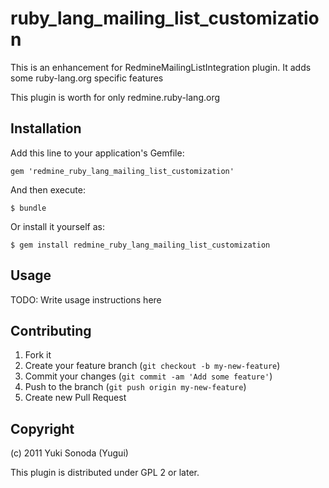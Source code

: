 # ruby_lang_mailing_list_customization

This is an enhancement for RedmineMailingListIntegration plugin. It adds some ruby-lang.org specific features

This plugin is worth for only redmine.ruby-lang.org

## Installation

Add this line to your application's Gemfile:

    gem 'redmine_ruby_lang_mailing_list_customization'

And then execute:

    $ bundle

Or install it yourself as:

    $ gem install redmine_ruby_lang_mailing_list_customization

## Usage

TODO: Write usage instructions here

## Contributing

1. Fork it
2. Create your feature branch (`git checkout -b my-new-feature`)
3. Commit your changes (`git commit -am 'Add some feature'`)
4. Push to the branch (`git push origin my-new-feature`)
5. Create new Pull Request

## Copyright

(c) 2011 Yuki Sonoda (Yugui)

This plugin is distributed under GPL 2 or later.

